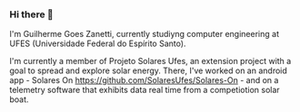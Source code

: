 ### Hi there 👋

I'm Guilherme Goes Zanetti, currently studiyng computer engineering at UFES (Universidade Federal do Espírito Santo).

I'm currently a member of Projeto Solares Ufes, an extension project with a goal to spread and explore solar energy. There, I've worked on an android app - Solares On https://github.com/SolaresUfes/Solares-On - and on a telemetry software that exhibits data real time from a competiotion solar boat.

